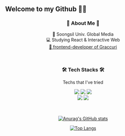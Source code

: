 ## Welcome to my Github 🙌🏻

<h3 align=center> 🤍 About Me 🤍 </h3>
<p align=center> 🏫 Soongsil Univ. Global Media <br>
💻 Studying React & Interactive Web <br> 
<a href="https://github.com/gracurri"> 🍞 frontend-developer of Graccuri </a>
</p>


<br>

<h3 align=center> 🛠 Tech Stacks 🛠 </h3>
<p align=center>Techs that I've tried</p>

<div align=center>
<img src="https://img.shields.io/badge/HTML5-E34F26?style=flat-square&logo=HTML5&logoColor=white"/></a>
<img src="https://img.shields.io/badge/CSS3-1572B6?style=flat-square&logo=CSS3&logoColor=white"/></a>
<img src="https://img.shields.io/badge/JavaScript-F7DF1E?style=flat-square&logo=JavaScript&logoColor=white"/></a>
</div>

<div align=center>
<img src="https://img.shields.io/badge/Python-3766AB?style=flat-square&logo=Python&logoColor=white"/></a>
<img src="https://img.shields.io/badge/C++-00599C?style=flat-square&logo=C++&logoColor=white"/></a>
</div>

<br>
<br>


<div align=center>
    
[![Anurag's GitHub stats](https://github-readme-stats.vercel.app/api?username=intersoom&theme=vue&show_icons=true)](https://github.com/intersoom)
    
[![Top Langs](https://github-readme-stats.vercel.app/api/top-langs/?username=intersoom&theme=vue&show_icons=true&layout=compact)](https://github.com/intersoom)

</div>







    











<!--
**intersoom/intersoom** is a ✨ _special_ ✨ repository because its `README.md` (this file) appears on your GitHub profile.

Here are some ideas to get you started:

- 🔭 I’m currently working on ...
- 🌱 I’m currently learning ...
- 👯 I’m looking to collaborate on ...
- 🤔 I’m looking for help with ...
- 💬 Ask me about ...
- 📫 How to reach me: ...
- 😄 Pronouns: ...
- ⚡ Fun fact: ...
-->
